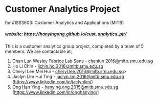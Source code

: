 # Customer Analytics Project

for #ISSS603: Customer Analytics and Applications (MITB)

##### website: https://hanyingong.github.io/cust_analytics_pjt/

This is a customer analytics group project, completed by a team of 5 members. We are contactable at;

1. Chan Lun Wesley Fabrice Lab Sane - chanlun.2016@mitb.smu.edu.sg
2. Ho Li Chin - lichin.ho.2016@mitb.smu.edu.sg
3. Cheryl Lee Mei Hui - cheryl.lee.2016@mitb.smu.edu.sg>
4. Jaclyn Lim Hui Ting - jaclyn.lim.2016@mitb.smu.edu.sg (https://www.linkedin.com/in/jaclynlim/)
5. Ong Han Ying - hanying.ong.2015@mitb.smu.edu.sg
(https://www.linkedin.com/in/onghanying/)

